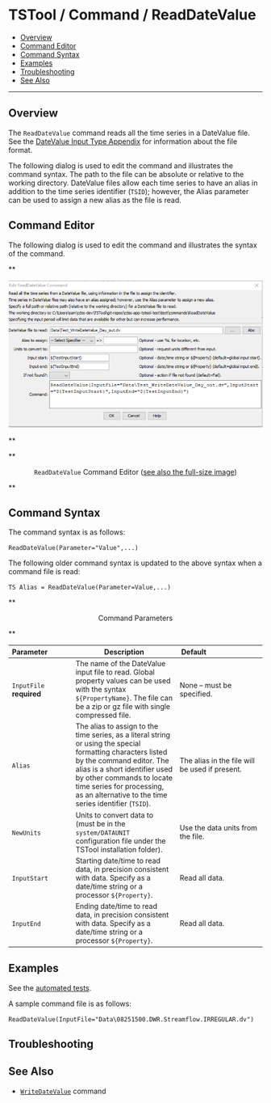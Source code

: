 # TSTool / Command / ReadDateValue #

* [Overview](#overview)
* [Command Editor](#command-editor)
* [Command Syntax](#command-syntax)
* [Examples](#examples)
* [Troubleshooting](#troubleshooting)
* [See Also](#see-also)

-------------------------

## Overview ##

The `ReadDateValue` command reads all the time series in a DateValue file.
See the [DateValue Input Type Appendix](../../datastore-ref/DateValue/DateValue.md) for information about the file format.

The following dialog is used to edit the command and illustrates the command syntax.
The path to the file can be absolute or relative to the working directory.
DateValue files allow each time series to have an alias in addition to the time series identifier (`TSID`);
however, the Alias parameter can be used to assign a new alias as the file is read.

## Command Editor ##

The following dialog is used to edit the command and illustrates the syntax of the command.

**<p style="text-align: center;">
![ReadDateValue](ReadDateValue.png)
</p>**

**<p style="text-align: center;">
`ReadDateValue` Command Editor (<a href="../ReadDateValue.png">see also the full-size image</a>)
</p>**

## Command Syntax ##

The command syntax is as follows:

```text
ReadDateValue(Parameter="Value",...)
```
The following older command syntax is updated to the above syntax when a command file is read:

```text
TS Alias = ReadDateValue(Parameter=Value,...)
```

**<p style="text-align: center;">
Command Parameters
</p>**

|**Parameter**&nbsp;&nbsp;&nbsp;&nbsp;&nbsp;&nbsp;&nbsp;&nbsp;&nbsp;&nbsp;&nbsp;|**Description**|**Default**&nbsp;&nbsp;&nbsp;&nbsp;&nbsp;&nbsp;&nbsp;&nbsp;&nbsp;&nbsp;&nbsp;&nbsp;&nbsp;&nbsp;&nbsp;&nbsp;&nbsp;&nbsp;&nbsp;&nbsp;&nbsp;&nbsp;&nbsp;&nbsp;&nbsp;&nbsp;&nbsp;|
|--------------|-----------------|-----------------|
|`InputFile`<br>**required**|The name of the DateValue input file to read.  Global property values can be used with the syntax `${PropertyName}`.  The file can be a zip or gz file with single compressed file.|None – must be specified.|
|`Alias`|The alias to assign to the time series, as a literal string or using the special formatting characters listed by the command editor.  The alias is a short identifier used by other commands to locate time series for processing, as an alternative to the time series identifier (`TSID`).|The alias in the file will be used if present.|
|`NewUnits`|Units to convert data to (must be in the `system/DATAUNIT` configuration file under the TSTool installation folder).|Use the data units from the file.|
|`InputStart`|Starting date/time to read data, in precision consistent with data.  Specify as a date/time string or a processor `${Property}`.|Read all data.|
|`InputEnd`|Ending date/time to read data, in precision consistent with data.  Specify as a date/time string or a processor `${Property}`.|Read all data.|


## Examples ##

See the [automated tests](https://github.com/OpenCDSS/cdss-app-tstool-test/tree/master/test/commands/ReadDateValue).

A sample command file is as follows:

```text
ReadDateValue(InputFile="Data\08251500.DWR.Streamflow.IRREGULAR.dv")
```

## Troubleshooting ##

## See Also ##

* [`WriteDateValue`](../WriteDateValue/WriteDateValue.md) command
